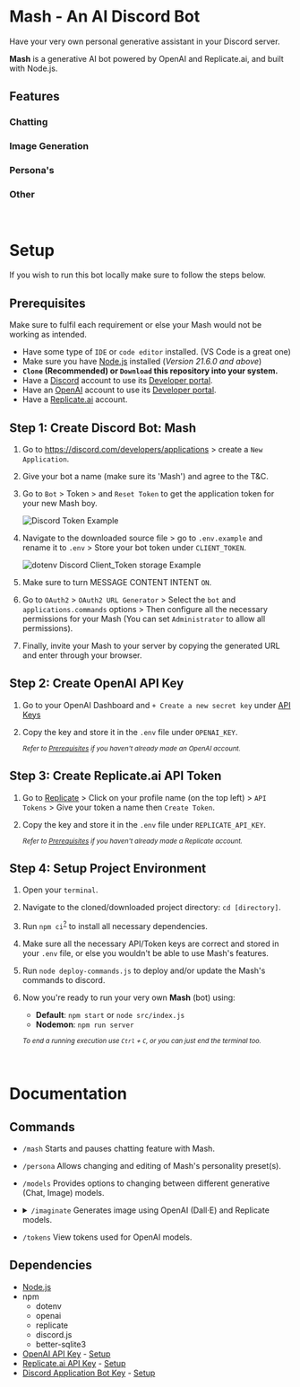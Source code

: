 # Mash - An AI Discord Bot

Have your very own personal generative assistant in your Discord server.

**Mash** is a generative AI bot powered by OpenAI and Replicate.ai, and built with Node.js.

## Features

### Chatting


### Image Generation


### Persona's


### Other

<br>

# Setup

If you wish to run this bot locally make sure to follow the steps below.

## Prerequisites

Make sure to fulfil each requirement or else your Mash would not be working as intended.

- Have some type of `IDE` or `code editor` installed. (VS Code is a great one)
- Make sure you have [Node.js](https://nodejs.org/en) installed (*Version 21.6.0 and above*)
- **`Clone` (Recommended) or `Download` this repository into your system.**
- Have a [Discord](https://discord.com/) account to use its [Developer portal](https://discord.com/developers/applications).
- Have an [OpenAI](https://platform.openai.com/apps) account to use its [Developer portal](https://openai.com/api/).
- Have a [Replicate.ai](https://replicate.com/) account.

## Step 1: Create Discord Bot: Mash

1. Go to https://discord.com/developers/applications > create a `New Application`.
2. Give your bot a name (make sure its 'Mash') and agree to the T&C.
3. Go to `Bot` > Token > and `Reset Token` to get the application token for your new Mash boy.
    
    ![Discord Token Example](https://github.com/user-attachments/assets/2f5e88fa-4cec-4d65-a2d4-e707a1753e0c)

4. Navigate to the downloaded source file > go to `.env.example` and rename it to `.env` > Store your bot token under `CLIENT_TOKEN`.
    
    ![dotenv Discord Client_Token storage Example](https://github.com/user-attachments/assets/3d3c2376-a0d1-4bb1-9b64-773006634fc4)

5. Make sure to turn MESSAGE CONTENT INTENT `ON`.
6. Go to `OAuth2` > `OAuth2 URL Generator` > Select the `bot` and `applications.commands` options > Then configure all the necessary permissions for your Mash (You can set `Administrator` to allow all permissions).
7. Finally, invite your Mash to your server by copying the generated URL and enter through your browser.

## Step 2: Create OpenAI API Key

1. Go to your OpenAI Dashboard and `+ Create a new secret key` under [API Keys](https://platform.openai.com/api-keys)
2. Copy the key and store it in the `.env` file under `OPENAI_KEY`.

    <sub>*Refer to [Prerequisites](#Prerequisites) if you haven't already made an OpenAI account.*</sub>

## Step 3: Create Replicate.ai API Token

1. Go to [Replicate](https://replicate.com/) > Click on your profile name (on the top left) > `API Tokens` > Give your token a name then `Create Token`.
2. Copy the key and store it in the `.env` file under `REPLICATE_API_KEY`.

    <sub>*Refer to [Prerequisites](#Prerequisites) if you haven't already made a Replicate account.*</sub>

## Step 4: Setup Project Environment

1. Open your `terminal`.
2. Navigate to the cloned/downloaded project directory: `cd [directory]`.
3. Run `npm ci`<sup>[?](https://docs.npmjs.com/cli/v10/commands/npm-ci)</sup> to install all necessary dependencies.
4. Make sure all the necessary API/Token keys are correct and stored in your `.env` file, or else you wouldn't be able to use Mash's features.
5. Run `node deploy-commands.js` to deploy and/or update the Mash's commands to discord.
6. Now you're ready to run your very own **Mash** (bot) using:
    - **Default**: `npm start` or `node src/index.js`
    - **Nodemon**: `npm run server`

    <sub>*To end a running execution use <code>Ctrl</code> + <code>C</code>, or you can just end the terminal too.*</sub>

<br>

# Documentation

## Commands

- `/mash` Starts and pauses chatting feature with Mash.
- `/persona` Allows changing and editing of Mash's personality preset(s).
- `/models` Provides options to changing between different generative (Chat, Image) models.
- <details>
    <summary><code>/imaginate</code> Generates image using OpenAI (Dall·E) and Replicate models.</summary><br>

    | Input Fields | Description |
    | :----------- | :---------- |
    | `prompt`     | Instructions/prompt to generate image. |
    | `number`     | Number of images to generate. |
    | `size`       | Select or Enter a size for your image. <br><sub>*(Seperate width and height with an x, e.g: 1080x1080)*.</sub> |
    | `negprompt`  | Negative Prompts to avoid in your image. <span style="color:#a30b57">**\***</span> |
    | `scheduler`  | Select a scheduler. <span style="color:#a30b57">**\***</span> |
    | `refiner`    | Select a refiner. <span style="color:#a30b57">**\***</span> |

    <sub>***<span style="color:#a30b57">\*</span> Only for Replicate.ai models (Stable Diffusion, DreamShaper).***</sub>
</details>

- `/tokens` View tokens used for OpenAI models.


## Dependencies

- [Node.js](https://nodejs.org/en)
- npm
    - dotenv
    - openai
    - replicate
    - discord.js
    - better-sqlite3
- [OpenAI API Key](https://platform.openai.com/account/api-keys) - [Setup](https://platform.openai.com/docs/quickstart?context=node#:~:text=First%2C%20create%20an%20OpenAI%20account,not%20share%20it%20with%20anyone.)
- [Replicate.ai API Key](https://replicate.com/account/api-tokens) - [Setup](https://apidog.com/blog/replicate-api/#:~:text=pay%20a%20thing.-,Getting%20the%20Replicate%20API%20Token,-Before%20you%20start)
- [Discord Application Bot Key](https://discord.com/developers/applications/) - [Setup](https://discordjs.guide/preparations/setting-up-a-bot-application.html#creating-your-bot)
